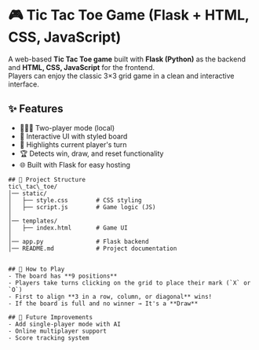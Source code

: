 # 🎮 Tic Tac Toe Game (Flask + HTML, CSS, JavaScript)

A web-based **Tic Tac Toe game** built with **Flask (Python)** as the backend and **HTML, CSS, JavaScript** for the frontend.  
Players can enjoy the classic 3×3 grid game in a clean and interactive interface.

## ✨ Features
- 🧑‍🤝‍🧑 Two-player mode (local)  
- 🎨 Interactive UI with styled board  
- 🎯 Highlights current player's turn  
- 🏆 Detects win, draw, and reset functionality  
- 🌐 Built with Flask for easy hosting  

```
## 📂 Project Structure
tic\_tac\_toe/
│── static/
│   ├── style.css        # CSS styling
│   ├── script.js        # Game logic (JS)
│
│── templates/
│   ├── index.html       # Game UI
│
│── app.py               # Flask backend
│── README.md            # Project documentation
```
```

## 🎯 How to Play
- The board has **9 positions**  
- Players take turns clicking on the grid to place their mark (`X` or `O`)  
- First to align **3 in a row, column, or diagonal** wins!  
- If the board is full and no winner → It's a **Draw**  

## 🚀 Future Improvements
- Add single-player mode with AI  
- Online multiplayer support  
- Score tracking system  

```
